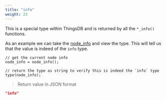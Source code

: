 ```yaml
---
title: "info"
weight: 23
---
```



This is a special type within ThingsDB and is returned by all the `*_info()` functions.

As an example we can take the [node_info](../../node-api/node_info) and view the type. This will tell us that the value is indeed of the `info` type.

```thingsdb,json_response,@n
// get the current node info
node_info = node_info();

// return the type as string to verify this is indeed the `info` type
type(node_info);
```

> Return value in JSON format

```json
"info"
```
